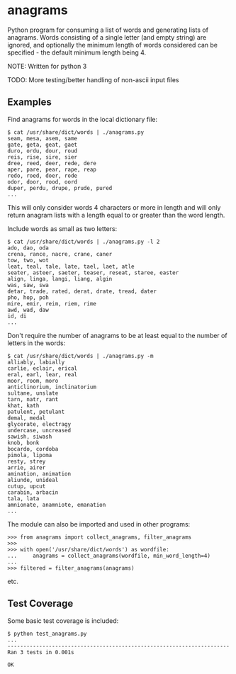 # anagrams
Python program for consuming a list of words
and generating lists of anagrams.  Words consisting
of a single letter (and empty string) are ignored, 
and optionally the minimum length of words considered
can be specified - the default minimum length being 4.

NOTE: Written for python 3

TODO: More testing/better handling of non-ascii input files

Examples
--------

Find anagrams for words in the local dictionary file:

    $ cat /usr/share/dict/words | ./anagrams.py
    seam, mesa, asem, same
    gate, geta, geat, gaet
    duro, ordu, dour, roud
    reis, rise, sire, sier
    dree, reed, deer, rede, dere
    aper, pare, pear, rape, reap
    redo, roed, doer, rode
    odor, door, rood, oord
    duper, perdu, drupe, prude, pured
    ...

This will only consider words 4 characters or more in length
and will only return anagram lists with a length equal to or
greater than the word length.


Include words as small as two letters:

    $ cat /usr/share/dict/words | ./anagrams.py -l 2
    ado, dao, oda
    crena, rance, nacre, crane, caner
    tow, two, wot
    leat, teal, tale, late, tael, laet, atle
    seater, asteer, saeter, teaser, reseat, staree, easter
    align, linga, langi, liang, algin
    was, saw, swa
    detar, trade, rated, derat, drate, tread, dater
    pho, hop, poh
    mire, emir, reim, riem, rime
    awd, wad, daw
    id, di
    ...

Don't require the number of anagrams to be at least equal to
the number of letters in the words:

    $ cat /usr/share/dict/words | ./anagrams.py -m
    alliably, labially
    carlie, eclair, erical
    eral, earl, lear, real
    moor, room, moro
    anticlinorium, inclinatorium
    sultane, unslate
    tarn, natr, rant
    khat, kath
    patulent, petulant
    demal, medal
    glycerate, electragy
    undercase, uncreased
    sawish, siwash
    knob, bonk
    bocardo, cordoba
    pimola, lipoma
    resty, strey
    arrie, airer
    amination, animation
    aliunde, unideal
    cutup, upcut
    carabin, arbacin
    tala, lata
    amnionate, anamniote, emanation
    ...

The module can also be imported and used in other programs:

    >>> from anagrams import collect_anagrams, filter_anagrams
    >>> 
    >>> with open('/usr/share/dict/words') as wordfile:
    ...     anagrams = collect_anagrams(wordfile, min_word_length=4)
    ... 
    >>> filtered = filter_anagrams(anagrams)

etc.


Test Coverage
-------------

Some basic test coverage is included:

    $ python test_anagrams.py
    ...
    ----------------------------------------------------------------------
    Ran 3 tests in 0.001s

    OK

